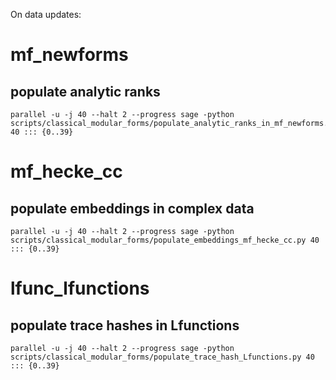 On data updates:

# mf_newforms

## populate analytic ranks
```
parallel -u -j 40 --halt 2 --progress sage -python scripts/classical_modular_forms/populate_analytic_ranks_in_mf_newforms.py 40 ::: {0..39}
```


# mf_hecke_cc

## populate embeddings in complex data
```
parallel -u -j 40 --halt 2 --progress sage -python scripts/classical_modular_forms/populate_embeddings_mf_hecke_cc.py 40 ::: {0..39}
```

# lfunc_lfunctions
## populate trace hashes in Lfunctions
```
parallel -u -j 40 --halt 2 --progress sage -python scripts/classical_modular_forms/populate_trace_hash_Lfunctions.py 40 ::: {0..39}
```


